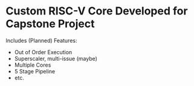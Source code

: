 # Custom RISC-V Core Developed for Capstone Project 

Includes (Planned) Features:  
* Out of Order Execution
* Superscaler, multi-issue (maybe)
* Multiple Cores
* 5 Stage Pipeline
* etc. 
